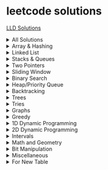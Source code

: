# leetcode solutions
[LLD Solutions](https://github.com/HopefulRational/leetcode/tree/main/LLD-Codes)
<details>
  Total : 60  
<summary>All Solutions</summary>

| Problem     | Solution   |
|-------------|------------|
[Special Subarrays](https://github.com/HopefulRational/leetcode/blob/main/cpp/Special-Subarrays.md)|[Solution](https://github.com/HopefulRational/leetcode/blob/main/cpp/Special-Subarrays.md)|
[Encode and Decode Strings (Medium) - NeetCode](https://neetcode.io/problems/string-encode-and-decode)|[Solution](https://github.com/HopefulRational/leetcode/blob/main/cpp/NC-Encode-And-Decode-Strings.md)|
[Maximum sum of Non-adjacent nodes (Medium) - GFG](https://www.geeksforgeeks.org/problems/maximum-sum-of-non-adjacent-nodes/1)|[Solution](https://github.com/HopefulRational/leetcode/blob/main/cpp/GFG-maximum-sum-of-non-adjacent-nodes.md)|
[2. Add Two Numbers (Medium)](https://leetcode.com/problems/add-two-numbers/)|[Solution](https://github.com/HopefulRational/leetcode/blob/main/cpp/LC-0002-Add-Two-Numbers.md)|
[3. Longest Substring Without Repeating Characters (Medium)](https://leetcode.com/problems/longest-substring-without-repeating-characters/)|[Solution](https://github.com/HopefulRational/leetcode/blob/main/cpp/LC-0003-Longest-Substring-without-Repeating-Characters.md)|
[4. Median of Two Sorted Arrays (Hard)](https://leetcode.com/problems/median-of-two-sorted-arrays/)|[Solution](https://github.com/HopefulRational/leetcode/blob/main/cpp/LC-0004-Median-of-Two-Sorted-Arrays.md)|
[11. Container With Most Water (Medium)](https://leetcode.com/problems/container-with-most-water/)|[Solution](https://github.com/HopefulRational/leetcode/blob/main/cpp/LC-0011-Container-With-Most-Water.md)|
[19. Remove Nth Node From End of List (Medium)](https://leetcode.com/problems/remove-nth-node-from-end-of-list/)|[Solution](https://github.com/HopefulRational/leetcode/blob/main/cpp/LC-0019-Remove-Nth-Node-From-End-of-List.md)|
[22. Generate Parentheses (Medium)](https://leetcode.com/problems/generate-parentheses/)|[Solution](https://github.com/HopefulRational/leetcode/blob/main/cpp/LC-0022-Generate-Parenthesis.md)|
[23. Merge k Sorted Lists (Hard)](https://leetcode.com/problems/merge-k-sorted-lists/)|[Solution](https://github.com/HopefulRational/leetcode/blob/main/cpp/Special-Subarrays.md)|
[25. Reverse Nodes in k-Group (Hard)](https://leetcode.com/problems/reverse-nodes-in-k-group/)|[Solution](https://github.com/HopefulRational/leetcode/blob/main/cpp/LC-0025-Reverse-Nodes-in-k-Group.md)|
[36. Valid Sudoku (Medium)](https://leetcode.com/problems/valid-sudoku/)|[Solution](https://github.com/HopefulRational/leetcode/blob/main/cpp/LC-0036-Valid-Sudoku.md)|
[39. Combination Sum (Medium)](https://leetcode.com/problems/combination-sum/)|[Solution](https://github.com/HopefulRational/leetcode/blob/main/cpp/LC-0039-Combination-Sum.md)|
[42. Trapping Rain Water (Hard)](https://leetcode.com/problems/trapping-rain-water/)|[Solution](https://github.com/HopefulRational/leetcode/blob/main/cpp/LC-0042-Trapping-Rain-Water.md)|
[49. Group Anagrams (Medium)](https://leetcode.com/problems/group-anagrams/)|[Solution](https://github.com/HopefulRational/leetcode/blob/main/cpp/LC-0049-Group-Anagrams.md)|
[74. Search a 2D Matrix (Medium)](https://leetcode.com/problems/search-a-2d-matrix/)|[Solution](https://github.com/HopefulRational/leetcode/blob/main/cpp/LC-0074-Search-a-2D-Matrix.md)|
[76. Minimum Window Substring (Hard)](https://leetcode.com/problems/minimum-window-substring/)|[Soltion](https://github.com/HopefulRational/leetcode/blob/main/cpp/LC-0076-Minimum-Window-Substring.md)|
[78. Subsets (Medium)](https://leetcode.com/problems/subsets/)|[Solution](https://github.com/HopefulRational/leetcode/blob/main/cpp/LC-0078-Subsets.md)|
[81. Search in Rotated Sorted Array II (Medium)](https://leetcode.com/problems/search-in-rotated-sorted-array-ii/)|[Solution](https://github.com/HopefulRational/leetcode/blob/main/cpp/LC-0081-Search-in-Rotated-Sorted-Array-II.md)|
[84. Largest Rectangle in Histogram (Hard)](https://leetcode.com/problems/largest-rectangle-in-histogram/)|[Solution](https://github.com/HopefulRational/leetcode/blob/main/cpp/LC-0084-Largest-Rectangle-in-Histogram.md)|
[121. Best Time to Buy and Sell Stock (Easy)](https://leetcode.com/problems/best-time-to-buy-and-sell-stock/)|[Solution](https://github.com/HopefulRational/leetcode/blob/main/cpp/LC-0121-Best-Time-To-Buy-And-Sell-Stock.md)|
[124. Binary Tree Maximum Path Sum (Hard)](https://leetcode.com/problems/binary-tree-maximum-path-sum/)|[Solution](https://github.com/HopefulRational/leetcode/blob/main/cpp/LC-0124-Binary-Tree-Maximum-Path-Sum.md)|
[125. Valid Palindrome (Easy)](https://leetcode.com/problems/valid-palindrome/)|[Solution](https://github.com/HopefulRational/leetcode/blob/main/cpp/LC-0125-Valid-Palindrome.md)|
[128. Longest Consecutive Sequence (Medium)](https://leetcode.com/problems/longest-consecutive-sequence/)|[Solution](https://github.com/HopefulRational/leetcode/blob/main/cpp/LC-0128-Longest-Consecutive-Sequence.md)|
[130. Surrounded Regions (Medium)](https://leetcode.com/problems/surrounded-regions/)|[Solution](https://github.com/HopefulRational/leetcode/blob/main/cpp/LC-0130-Surrounded-Regions.md)|
[133. Clone Graph (Medium)](https://leetcode.com/problems/clone-graph/)|[Solution](https://github.com/HopefulRational/leetcode/blob/main/cpp/LC-0133-Clone-Graph.md)|
[138. Copy List with Random Pointer (Medium)](https://leetcode.com/problems/copy-list-with-random-pointer/)|[Solution](https://github.com/HopefulRational/leetcode/blob/main/cpp/LC-0138-Copy-List-with-Random-Pointer.md)|
[141. Linked List Cycle (Easy)](https://leetcode.com/problems/linked-list-cycle/)|[Solution](https://github.com/HopefulRational/leetcode/blob/main/cpp/LC-0141-Linked-List-Cycle.md)|
[143. Reorder List (Medium)](https://leetcode.com/problems/reorder-list/)|[Solution](https://github.com/HopefulRational/leetcode/blob/main/cpp/LC-0143-Reorder-List.md)|
[146. LRU Cache (Medium)](https://leetcode.com/problems/lru-cache/)|[Solution](https://github.com/HopefulRational/leetcode/blob/main/cpp/LC-0146-LRU-Cache.md)|
[153. Find Minimum in Rotated Sorted Array(Medium)](https://leetcode.com/problems/find-minimum-in-rotated-sorted-array/)|[Solution](https://github.com/HopefulRational/leetcode/blob/main/cpp/LC-0153-Find-Minimum-in-Rotated-Sorted-Array.md)|
[155. Min Stack (Medium)](https://leetcode.com/problems/min-stack/)|[Solution](https://github.com/HopefulRational/leetcode/blob/main/cpp/LC-0155-Min-Stack.md)|
[206. Reverse Linked List (Easy)](https://leetcode.com/problems/reverse-linked-list/)|[Solution](https://github.com/HopefulRational/leetcode/blob/main/cpp/LC-0206-Reverse-Linked-List.md)|
[235. Lowest Common Ancestor of a Binary Search Tree](https://leetcode.com/problems/lowest-common-ancestor-of-a-binary-search-tree/)|[Solution](https://github.com/HopefulRational/leetcode/blob/main/cpp/LC-0235-Lowest-Common-Ancestor-BST.md)|
[239. Sliding Window Maximum (Hard)](https://leetcode.com/problems/sliding-window-maximum/)|[Solution](https://github.com/HopefulRational/leetcode/blob/main/cpp/LC-0239-Sliding-Window-Maximum.md)|
[242. Valid Anagram (Easy)](https://leetcode.com/problems/valid-anagram/)|[Solution](https://github.com/HopefulRational/leetcode/blob/main/cpp/LC-0242-Valid-nagram.md)|
[257. Binary Tree Paths (Easy)](https://leetcode.com/problems/binary-tree-paths/)|[Soluiton](https://github.com/HopefulRational/leetcode/blob/main/cpp/LC-0257-Binary-Tree-Paths.md)|
[287. Find the Duplicate Number (Medium)](https://leetcode.com/problems/find-the-duplicate-number/)|[Solution](https://github.com/HopefulRational/leetcode/blob/main/cpp/LC-0287-Find-the-Duplicate-Number.md)|
[424. Longest Repeating Character Replacement (Medium)](https://leetcode.com/problems/longest-repeating-character-replacement/)|[Solution](https://github.com/HopefulRational/leetcode/blob/main/cpp/LC-0424-Longest-Repeating-Character-Replacement.md)|
[515. Find Largest Value in Each Tree Row (Medium)](https://leetcode.com/problems/find-largest-value-in-each-tree-row/)|[Solution](https://github.com/HopefulRational/leetcode/blob/main/cpp/LC-0515-Largest-Value-in-Each-Tree-Row.md)|
[543. Diameter of Binary Tree (Easy)](https://leetcode.com/problems/diameter-of-binary-tree/)|[Solution](https://github.com/HopefulRational/leetcode/blob/main/cpp/LC-0543-Diameter-of-Binary-Tree.md)|
[559. Maximum Depth of N-ary Tree (Easy)](https://leetcode.com/problems/maximum-depth-of-n-ary-tree/)|[Solution](https://github.com/HopefulRational/leetcode/blob/main/cpp/LC-0559-Maximum-Depth-of-N-ary-Tree.md)|
[567. Permutation in String (Medium)](https://leetcode.com/problems/permutation-in-string/)|[Solution](https://github.com/HopefulRational/leetcode/blob/main/cpp/LC-0567-Permutation-in-String.md)|
[684. Redundant Connection (Medium)](https://leetcode.com/problems/redundant-connection/)|[Solution](https://github.com/HopefulRational/leetcode/blob/main/cpp/LC-0684-Redundant-Connection.md)|
[704. Binary Search (Easy)](https://leetcode.com/problems/binary-search/)|[Solution](https://github.com/HopefulRational/leetcode/blob/main/cpp/LC-0704-Binary-Search.md)|
[808. Soup Servings (Medium)](https://leetcode.com/problems/soup-servings/)|[Solution](https://github.com/HopefulRational/leetcode/blob/main/cpp/LC-0808-Soup-Savings.md)|
[865. Smallest Subtree with all the Deepest Nodes (Medium)](https://leetcode.com/problems/smallest-subtree-with-all-the-deepest-nodes/)|[Solution](https://github.com/HopefulRational/leetcode/blob/main/cpp/LC-0865-Smallest-Subtree-with-all-the-Deepest-Nodes.md)|
[853. Car Fleet (Medium)](https://leetcode.com/problems/car-fleet/)|[Solution](https://github.com/HopefulRational/leetcode/blob/main/cpp/LC-0853-Car-Fleet.md)|
[875. Koko Eating Bananas (Medium)](https://leetcode.com/problems/koko-eating-bananas/)|[Solution](https://github.com/HopefulRational/leetcode/blob/main/cpp/LC-0875-Koko-Eating-Bananas.md)|
[930. Binary Subarrays With Sum (Medium)](https://leetcode.com/problems/binary-subarrays-with-sum/)|[Solution](https://github.com/HopefulRational/leetcode/blob/main/cpp/LC-0930-Binary-Subarrays-with-Sum.md)|
[968. Binary Tree Cameras (Hard)](https://leetcode.com/problems/binary-tree-cameras/)|[Solution](https://github.com/HopefulRational/leetcode/blob/main/cpp/LC-0968-Binary-Tree-Cameras.md)|
[979. Distribute Coins in Binary Tree (Medium)](https://leetcode.com/problems/distribute-coins-in-binary-tree/)|[Solution](https://github.com/HopefulRational/leetcode/blob/main/cpp/LC-0979-Distribute-Coins-in-Binary-Tree.md)|
[981. Time Based Key-Value Store (Medium)](https://leetcode.com/problems/time-based-key-value-store/)|[Solution](https://github.com/HopefulRational/leetcode/blob/main/cpp/LC-0981-Time-Based-Key-Value-Store.md)|
[988. Smallest String Starting From Leaf (Medium)](https://leetcode.com/problems/smallest-string-starting-from-leaf/)|[Solution](https://github.com/HopefulRational/leetcode/blob/main/cpp/LC-0988-Smallest-String-Starting-From-Leaf.md)|
[990. Satisfiability of Equality Equations (Medium)](https://leetcode.com/problems/satisfiability-of-equality-equations/)|[Solution](https://github.com/HopefulRational/leetcode/blob/main/cpp/LC-0990-Satisfiability-of-Equality-Equations.md)|
[994. Rotting Oranges (Medium)](https://leetcode.com/problems/rotting-oranges/)|[Solution](https://github.com/HopefulRational/leetcode/blob/main/cpp/LC-0994-Rotting-Oranges.md)|
[1034. Coloring A Border (Medium)](https://leetcode.com/problems/coloring-a-border/)|[Solution](https://github.com/HopefulRational/leetcode/blob/main/cpp/LC-1034-Coloring-A-Border.md)|
[1080. Insufficient Nodes in Root to Leaf Paths (Medium)](https://leetcode.com/problems/insufficient-nodes-in-root-to-leaf-paths/)|[Solution](https://github.com/HopefulRational/leetcode/blob/main/cpp/LC-1080-Insufficient-Nodes-in-Root-to-Leaf-Paths.md)|
[1559. Detect Cycles in 2D Grid (Medium)](https://leetcode.com/problems/detect-cycles-in-2d-grid/)|[Solution](https://github.com/HopefulRational/leetcode/blob/main/cpp/LC-1559-Detect-Cycles-in-2D-Grid.md)|


</details>

<!--------------------------------------------------------------------------------------------->
<!-------------------------------------- ARRAY & HASHING -------------------------------------->
<!--------------------------------------------------------------------------------------------->
<details>
<summary>Array & Hashing</summary>

| Num       | Problem     | Solution   |
|-----------|-------------|------------|
|1|[981. Time Based Key-Value Store (Medium)](https://leetcode.com/problems/time-based-key-value-store/)|[Solution](https://github.com/HopefulRational/leetcode/blob/main/cpp/LC-0981-Time-Based-Key-Value-Store.md)|
|2|[242. Valid Anagram (Easy)](https://leetcode.com/problems/valid-anagram/)|[Solution](https://github.com/HopefulRational/leetcode/blob/main/cpp/LC-0242-Valid-nagram.md)|
|3|[49. Group Anagrams (Medium)](https://leetcode.com/problems/group-anagrams/)|[Solution](https://github.com/HopefulRational/leetcode/blob/main/cpp/LC-0049-Group-Anagrams.md)|
|4|[Encode and Decode Strings (Medium) - NeetCode](https://neetcode.io/problems/string-encode-and-decode)|[Solution](https://github.com/HopefulRational/leetcode/blob/main/cpp/NC-Encode-And-Decode-Strings.md)|
|5|[36. Valid Sudoku (Medium)](https://leetcode.com/problems/valid-sudoku/)|[Solution](https://github.com/HopefulRational/leetcode/blob/main/cpp/LC-0036-Valid-Sudoku.md)|
|6|[128. Longest Consecutive Sequence (Medium)](https://leetcode.com/problems/longest-consecutive-sequence/)|[Solution](https://github.com/HopefulRational/leetcode/blob/main/cpp/LC-0128-Longest-Consecutive-Sequence.md)|
|7|[853. Car Fleet (Medium)](https://leetcode.com/problems/car-fleet/)|[Solution](https://github.com/HopefulRational/leetcode/blob/main/cpp/LC-0853-Car-Fleet.md)|

</details>

<!--------------------------------------------------------------------------------------------->
<!---------------------------------------- LINKED LIST ---------------------------------------->
<!--------------------------------------------------------------------------------------------->
<details>
<summary>Linked List</summary>

| Num       | Problem     | Solution   |
|-----------|-------------|------------|
|1|[206. Reverse Linked List (Easy)](https://leetcode.com/problems/reverse-linked-list/)|[Solution](https://github.com/HopefulRational/leetcode/blob/main/cpp/LC-0206-Reverse-Linked-List.md)|
|2|[21. Merge Two Sorted Lists (Easy)](https://leetcode.com/problems/merge-two-sorted-lists/)|[Solution](https://github.com/HopefulRational/leetcode/blob/main/cpp/LC-0021-Merge-Two-Sorted-Lists.md)|
|3|[141. Linked List Cycle (Easy)](https://leetcode.com/problems/linked-list-cycle/)|[Solution](https://github.com/HopefulRational/leetcode/blob/main/cpp/LC-0141-Linked-List-Cycle.md)|
|4|[143. Reorder List (Medium)](https://leetcode.com/problems/reorder-list/)|[Solution](https://github.com/HopefulRational/leetcode/blob/main/cpp/LC-0143-Reorder-List.md)|
|5|[19. Remove Nth Node From End of List (Medium)](https://leetcode.com/problems/remove-nth-node-from-end-of-list/)|[Solution](https://github.com/HopefulRational/leetcode/blob/main/cpp/LC-0019-Remove-Nth-Node-From-End-of-List.md)|
|6|[138. Copy List with Random Pointer (Medium)](https://leetcode.com/problems/copy-list-with-random-pointer/)|[Solution](https://github.com/HopefulRational/leetcode/blob/main/cpp/LC-0138-Copy-List-with-Random-Pointer.md)|
|7|[2. Add Two Numbers (Medium)](https://leetcode.com/problems/add-two-numbers/)|[Solution](https://github.com/HopefulRational/leetcode/blob/main/cpp/LC-0002-Add-Two-Numbers.md)|
|8|[287. Find the Duplicate Number (Medium)](https://leetcode.com/problems/find-the-duplicate-number/)|[Solution](https://github.com/HopefulRational/leetcode/blob/main/cpp/LC-0287-Find-the-Duplicate-Number.md)|
|9|[146. LRU Cache (Medium)](https://leetcode.com/problems/lru-cache/)|[Solution](https://github.com/HopefulRational/leetcode/blob/main/cpp/LC-0146-LRU-Cache.md)|
|10|[23. Merge k Sorted Lists (Hard)](https://leetcode.com/problems/merge-k-sorted-lists/)|[Solution](https://github.com/HopefulRational/leetcode/blob/main/cpp/Special-Subarrays.md)|
|11|[25. Reverse Nodes in k-Group (Hard)](https://leetcode.com/problems/reverse-nodes-in-k-group/)|[Solution](https://github.com/HopefulRational/leetcode/blob/main/cpp/LC-0025-Reverse-Nodes-in-k-Group.md)|

</details>

<!--------------------------------------------------------------------------------------------->
<!-------------------------------------- STACKS & QUEUES -------------------------------------->
<!--------------------------------------------------------------------------------------------->
<details>
<summary>Stacks & Queues</summary>

| Num       | Problem     | Solution   |
|-----------|-------------|------------|
|1|[155. Min Stack (Medium)](https://leetcode.com/problems/min-stack/)|[Solution](https://github.com/HopefulRational/leetcode/blob/main/cpp/LC-0155-Min-Stack.md)|
|2|[22. Generate Parentheses (Medium)](https://leetcode.com/problems/generate-parentheses/)|[Solution](https://github.com/HopefulRational/leetcode/blob/main/cpp/LC-0022-Generate-Parenthesis.md)|
|3|[84. Largest Rectangle in Histogram (Hard)](https://leetcode.com/problems/largest-rectangle-in-histogram/)|[Solution](https://github.com/HopefulRational/leetcode/blob/main/cpp/LC-0084-Largest-Rectangle-in-Histogram.md)|

</details>

<!--------------------------------------------------------------------------------------------->
<!--------------------------------------- TWO POINTERS ---------------------------------------->
<!--------------------------------------------------------------------------------------------->
<details>
<summary>Two Pointers</summary>

| Num       | Problem     | Solution   |
|-----------|-------------|------------|
|1|[125. Valid Palindrome (Easy)](https://leetcode.com/problems/valid-palindrome/)|[Solution](https://github.com/HopefulRational/leetcode/blob/main/cpp/LC-0125-Valid-Palindrome.md)|
|2|[11. Container With Most Water (Medium)](https://leetcode.com/problems/container-with-most-water/)|[Solution](https://github.com/HopefulRational/leetcode/blob/main/cpp/LC-0011-Container-With-Most-Water.md)|
|3|[42. Trapping Rain Water (Hard)](https://leetcode.com/problems/trapping-rain-water/)|[Solution](https://github.com/HopefulRational/leetcode/blob/main/cpp/LC-0042-Trapping-Rain-Water.md)|

</details>

<!--------------------------------------------------------------------------------------------->
<!-------------------------------------- SLIDING WINDOW --------------------------------------->
<!--------------------------------------------------------------------------------------------->
<details>
<summary>Sliding Window</summary>

| Num       | Problem     | Solution   |
|-----------|-------------|------------|
|1|[930. Binary Subarrays With Sum (Medium)](https://leetcode.com/problems/binary-subarrays-with-sum/)|[Solution](https://github.com/HopefulRational/leetcode/blob/main/cpp/LC-0930-Binary-Subarrays-with-Sum.md)|
|2|[121. Best Time to Buy and Sell Stock (Easy)](https://leetcode.com/problems/best-time-to-buy-and-sell-stock/)|[Solution](https://github.com/HopefulRational/leetcode/blob/main/cpp/LC-0121-Best-Time-To-Buy-And-Sell-Stock.md)|
|3|[3. Longest Substring Without Repeating Characters (Medium)](https://leetcode.com/problems/longest-substring-without-repeating-characters/)|[Solution](https://github.com/HopefulRational/leetcode/blob/main/cpp/LC-0003-Longest-Substring-without-Repeating-Characters.md)|
|4|[424. Longest Repeating Character Replacement (Medium)](https://leetcode.com/problems/longest-repeating-character-replacement/)|[Solution](https://github.com/HopefulRational/leetcode/blob/main/cpp/LC-0424-Longest-Repeating-Character-Replacement.md)|
|5|[567. Permutation in String (Medium)](https://leetcode.com/problems/permutation-in-string/)|[Solution](https://github.com/HopefulRational/leetcode/blob/main/cpp/LC-0567-Permutation-in-String.md)|
|6|[76. Minimum Window Substring (Hard)](https://leetcode.com/problems/minimum-window-substring/)|[Soltion](https://github.com/HopefulRational/leetcode/blob/main/cpp/LC-0076-Minimum-Window-Substring.md)|
|7|[239. Sliding Window Maximum (Hard)](https://leetcode.com/problems/sliding-window-maximum/)|[Solution](https://github.com/HopefulRational/leetcode/blob/main/cpp/LC-0239-Sliding-Window-Maximum.md)|

</details>

<!--------------------------------------------------------------------------------------------->
<!--------------------------------------- BINARY SEARCH --------------------------------------->
<!--------------------------------------------------------------------------------------------->
<details>
<summary>Binary Search</summary>

| Num       | Problem     | Solution   |
|-----------|-------------|------------|
|1|[704. Binary Search (Easy)](https://leetcode.com/problems/binary-search/)|[Solution](https://github.com/HopefulRational/leetcode/blob/main/cpp/LC-0704-Binary-Search.md)|
|2|[74. Search a 2D Matrix (Medium)](https://leetcode.com/problems/search-a-2d-matrix/)|[Solution](https://github.com/HopefulRational/leetcode/blob/main/cpp/LC-0074-Search-a-2D-Matrix.md)|
|3|[875. Koko Eating Bananas (Medium)](https://leetcode.com/problems/koko-eating-bananas/)|[Solution](https://github.com/HopefulRational/leetcode/blob/main/cpp/LC-0875-Koko-Eating-Bananas.md)|
|4|[153. Find Minimum in Rotated Sorted Array(Medium)](https://leetcode.com/problems/find-minimum-in-rotated-sorted-array/)|[Solution](https://github.com/HopefulRational/leetcode/blob/main/cpp/LC-0153-Find-Minimum-in-Rotated-Sorted-Array.md)|
|5|[81. Search in Rotated Sorted Array II (Medium)](https://leetcode.com/problems/search-in-rotated-sorted-array-ii/)|[Solution](https://github.com/HopefulRational/leetcode/blob/main/cpp/LC-0081-Search-in-Rotated-Sorted-Array-II.md)|
|6|[4. Median of Two Sorted Arrays (Hard)](https://leetcode.com/problems/median-of-two-sorted-arrays/)|[Solution](https://github.com/HopefulRational/leetcode/blob/main/cpp/LC-0004-Median-of-Two-Sorted-Arrays.md)|

</details>

<!--------------------------------------------------------------------------------------------->
<!------------------------------------------- HEAPS ------------------------------------------->
<!--------------------------------------------------------------------------------------------->
<details>
<summary>Heap/Priority Queue</summary>

| Num       | Problem     | Solution   |
|-----------|-------------|------------|
| Data 1    | Data 2      | Data 3     |
| More Data | Centered    | Aligned    |

</details>

<!--------------------------------------------------------------------------------------------->
<!--------------------------------------- BACKTRACKING ---------------------------------------->
<!--------------------------------------------------------------------------------------------->
<details>
<summary>Backtracking</summary>

| Num       | Problem     | Solution   |
|-----------|-------------|------------|
|1|[78. Subsets (Medium)](https://leetcode.com/problems/subsets/)|[Solution](https://github.com/HopefulRational/leetcode/blob/main/cpp/LC-0078-Subsets.md)|
|2|[39. Combination Sum (Medium)](https://leetcode.com/problems/combination-sum/)|[Solution](https://github.com/HopefulRational/leetcode/blob/main/cpp/LC-0039-Combination-Sum.md)|

</details>

<!--------------------------------------------------------------------------------------------->
<!------------------------------------------- TREES ------------------------------------------->
<!--------------------------------------------------------------------------------------------->
<details>
<summary>Trees</summary>

| Num       | Problem     | Solution   |
|-----------|-------------|------------|
|1|[865. Smallest Subtree with all the Deepest Nodes (Medium)](https://leetcode.com/problems/smallest-subtree-with-all-the-deepest-nodes/)|[Solution](https://github.com/HopefulRational/leetcode/blob/main/cpp/LC-0865-Smallest-Subtree-with-all-the-Deepest-Nodes.md)|
|2|[257. Binary Tree Paths (Easy)](https://leetcode.com/problems/binary-tree-paths/)|[Soluiton](https://github.com/HopefulRational/leetcode/blob/main/cpp/LC-0257-Binary-Tree-Paths.md)|
|3|[515. Find Largest Value in Each Tree Row (Medium)](https://leetcode.com/problems/find-largest-value-in-each-tree-row/)|[Solution](https://github.com/HopefulRational/leetcode/blob/main/cpp/LC-0515-Largest-Value-in-Each-Tree-Row.md)|
|4|[1080. Insufficient Nodes in Root to Leaf Paths (Medium)](https://leetcode.com/problems/insufficient-nodes-in-root-to-leaf-paths/)|[Solution](https://github.com/HopefulRational/leetcode/blob/main/cpp/LC-1080-Insufficient-Nodes-in-Root-to-Leaf-Paths.md)|
|5|[559. Maximum Depth of N-ary Tree (Easy)](https://leetcode.com/problems/maximum-depth-of-n-ary-tree/)|[Solution](https://github.com/HopefulRational/leetcode/blob/main/cpp/LC-0559-Maximum-Depth-of-N-ary-Tree.md)|
|6|[979. Distribute Coins in Binary Tree (Medium)](https://leetcode.com/problems/distribute-coins-in-binary-tree/)|[Solution](https://github.com/HopefulRational/leetcode/blob/main/cpp/LC-0979-Distribute-Coins-in-Binary-Tree.md)|
|7|[968. Binary Tree Cameras (Hard)](https://leetcode.com/problems/binary-tree-cameras/)|[Solution](https://github.com/HopefulRational/leetcode/blob/main/cpp/LC-0968-Binary-Tree-Cameras.md)|
|8|[988. Smallest String Starting From Leaf (Medium)](https://leetcode.com/problems/smallest-string-starting-from-leaf/)|[Solution](https://github.com/HopefulRational/leetcode/blob/main/cpp/LC-0988-Smallest-String-Starting-From-Leaf.md)|
|9|[543. Diameter of Binary Tree (Easy)](https://leetcode.com/problems/diameter-of-binary-tree/)|[Solution](https://github.com/HopefulRational/leetcode/blob/main/cpp/LC-0543-Diameter-of-Binary-Tree.md)|
|10|[124. Binary Tree Maximum Path Sum (Hard)](https://leetcode.com/problems/binary-tree-maximum-path-sum/)|[Solution](https://github.com/HopefulRational/leetcode/blob/main/cpp/LC-0124-Binary-Tree-Maximum-Path-Sum.md)|
|11|[235. Lowest Common Ancestor of a Binary Search Tree (Medium)](https://leetcode.com/problems/lowest-common-ancestor-of-a-binary-search-tree/)|[Solution](https://github.com/HopefulRational/leetcode/blob/main/cpp/LC-0235-Lowest-Common-Ancestor-BST.md)|
|12|[1034. Coloring A Border (Medium)](https://leetcode.com/problems/coloring-a-border/)|[Solution](https://github.com/HopefulRational/leetcode/blob/main/cpp/LC-1034-Coloring-A-Border.md)|
|13|[Maximum sum of Non-adjacent nodes (Medium) - GFG](https://www.geeksforgeeks.org/problems/maximum-sum-of-non-adjacent-nodes/1)|[Solution](https://github.com/HopefulRational/leetcode/blob/main/cpp/GFG-maximum-sum-of-non-adjacent-nodes.md)|

</details>

<!--------------------------------------------------------------------------------------------->
<!------------------------------------------- TRIES ------------------------------------------->
<!--------------------------------------------------------------------------------------------->
<details>
<summary>Tries</summary>

| Num       | Problem     | Solution   |
|-----------|-------------|------------|
| More Data | Centered    | Aligned    |

</details>

<!--------------------------------------------------------------------------------------------->
<!------------------------------------------ GRAPHS ------------------------------------------->
<!--------------------------------------------------------------------------------------------->
<details>
<summary>Graphs</summary>

| Num       | Problem     | Solution   |
|-----------|-------------|------------|
|1|[130. Surrounded Regions (Medium)](https://leetcode.com/problems/surrounded-regions/)|[Solution](https://github.com/HopefulRational/leetcode/blob/main/cpp/LC-0130-Surrounded-Regions.md)|
|2|[990. Satisfiability of Equality Equations (Medium)](https://leetcode.com/problems/satisfiability-of-equality-equations/)|[Solution](https://github.com/HopefulRational/leetcode/blob/main/cpp/LC-0990-Satisfiability-of-Equality-Equations.md)|
|3|[994. Rotting Oranges (Medium)](https://leetcode.com/problems/rotting-oranges/)|[Solution](https://github.com/HopefulRational/leetcode/blob/main/cpp/LC-0994-Rotting-Oranges.md)|
|4|[1559. Detect Cycles in 2D Grid (Medium)](https://leetcode.com/problems/detect-cycles-in-2d-grid/)|[Solution](https://github.com/HopefulRational/leetcode/blob/main/cpp/LC-1559-Detect-Cycles-in-2D-Grid.md)|
|5|[684. Redundant Connection (Medium)](https://leetcode.com/problems/redundant-connection/)|[Solution](https://github.com/HopefulRational/leetcode/blob/main/cpp/LC-0684-Redundant-Connection.md)|
|6|[133. Clone Graph (Medium)](https://leetcode.com/problems/clone-graph/)|[Solution](https://github.com/HopefulRational/leetcode/blob/main/cpp/LC-0133-Clone-Graph.md)|

</details>

<!--------------------------------------------------------------------------------------------->
<!------------------------------------------ GREEDY ------------------------------------------->
<!--------------------------------------------------------------------------------------------->
<details>
<summary>Greedy</summary>

| Num       | Problem     | Solution   |
|-----------|-------------|------------|
| Data 1    | Data 2      | Data 3     |
| More Data | Centered    | Aligned    |

</details>

<!--------------------------------------------------------------------------------------------->
<!------------------------------------------- 1D DP ------------------------------------------->
<!--------------------------------------------------------------------------------------------->
<details>
<summary>1D Dynamic Programming</summary>

| Num       | Problem     | Solution   |
|-----------|-------------|------------|
|1|[70. Climbing Stairs (Easy)](https://leetcode.com/problems/climbing-stairs/)|[Solution](https://github.com/HopefulRational/leetcode/blob/main/cpp/LC-0070-Climbing-Stairs.md)|
|2|[Max Sum without Adjacents (Medium) - GFG](https://www.geeksforgeeks.org/problems/max-sum-without-adjacents2430/1)|[Solution](https://github.com/HopefulRational/leetcode/blob/main/cpp/GFG-max-sum-without-adjacents2430.md)|
|3|[198. House Robber (Medium)](https://leetcode.com/problems/house-robber/)|[Solution](https://github.com/HopefulRational/leetcode/blob/main/cpp/LC-0198-House-Robber.md)|
|4|[213. House Robber II (Medium)](https://leetcode.com/problems/house-robber-ii/)|[Solution](https://github.com/HopefulRational/leetcode/blob/main/cpp/LC-0213-House-Robber-II.md)|
|||[Solution]()|
|||[Solution]()|
|||[Solution]()|
|||[Solution]()|
|||[Solution]()|
|||[Solution]()|
| More Data | Centered    | Aligned    |

</details>

<!--------------------------------------------------------------------------------------------->
<!------------------------------------------- 2D DP ------------------------------------------->
<!--------------------------------------------------------------------------------------------->
<details>
<summary>2D Dynamic Programming</summary>

| Num       | Problem     | Solution   |
|-----------|-------------|------------|
|1|[808. Soup Servings (Medium)](https://leetcode.com/problems/soup-servings/)|[Solution](https://github.com/HopefulRational/leetcode/blob/main/cpp/LC-0808-Soup-Savings.md)|
|2|[62. Unique Paths (Medium)](https://leetcode.com/problems/unique-paths/)|[Solution](https://github.com/HopefulRational/leetcode/blob/main/cpp/LC-0062-Unique-Paths.md)|
|3|[120. Triangle (Medium)](https://leetcode.com/problems/triangle/)|[Solution](https://github.com/HopefulRational/leetcode/blob/main/cpp/LC-0120-Triangle.md)|
|4|[Maximum path sum in matrix (Medium) - GFG](https://www.geeksforgeeks.org/problems/path-in-matrix3805/1)|[Solution](https://github.com/HopefulRational/leetcode/blob/main/cpp/GFG-max-sum-without-adjacents2430.md)|
|5|[1463. Cherry Pickup II (Hard)](https://leetcode.com/problems/cherry-pickup-ii/)|[Solution](https://github.com/HopefulRational/leetcode/blob/main/cpp/LC-1463-Cherry-Pickup-II.md)|
|6|[416. Partition Equal Subset Sum (Medium)](https://leetcode.com/problems/partition-equal-subset-sum/)|[Solution](https://github.com/HopefulRational/leetcode/blob/main/cpp/LC-0416-Partition-Equal-Subset-Sum.md)|
|||[Solution]()|

</details>

<details>
<summary>Intervals</summary>

| Num       | Problem     | Solution   |
|-----------|-------------|------------|
| Data 1    | Data 2      | Data 3     |
| More Data | Centered    | Aligned    |

</details>

<details>
<summary>Math and Geometry</summary>

| Num       | Problem     | Solution   |
|-----------|-------------|------------|
|1|[Special Subarrays](https://github.com/HopefulRational/leetcode/blob/main/cpp/Special-Subarrays.md)|[Solution](https://github.com/HopefulRational/leetcode/blob/main/cpp/Special-Subarrays.md)|

</details>

<details>
<summary>Bit Manipulation</summary>

| Num       | Problem     | Solution   |
|-----------|-------------|------------|
| Data 1    | Data 2      | Data 3     |
| More Data | Centered    | Aligned    |

</details>

<details>
<summary>Miscellaneous</summary>

| Num       | Problem     | Solution   |
|-----------|-------------|------------|
| Data 1    | Data 2      | Data 3     |
| More Data | Centered    | Aligned    |

</details>

<details>
<summary>For New Table</summary>

| Num       | Problem     | Solution   |
|-----------|-------------|------------|
| Data 1    | Data 2      | Data 3     |
| More Data | Centered    | Aligned    |

</details>
